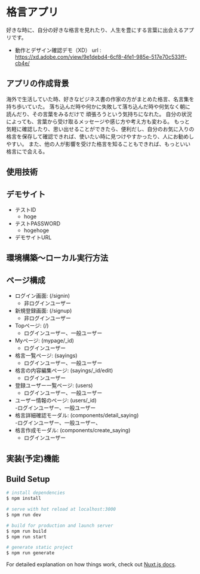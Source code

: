 # 格言アプリ  
好きな時に、自分の好きな格言を見れたり、人生を豊にする言葉に出会えるアプリです。  

 - 動作とデザイン確認デモ（XD） 
 url : https://xd.adobe.com/view/9e1debd4-6cf8-4fe1-985e-517e70c533ff-cb4e/  
## アプリの作成背景

海外で生活していた時、好きなビジネス書の作家の方がまとめた格言、名言集を持ち歩いていた。
落ち込んだ時や何かに失敗して落ち込んだ時や何気なく朝に読んだり、その言葉をみるだけで
頑張ろうという気持ちになれた。
自分の状況によっても、言葉から受け取るメッセージや感じ方や考え方も変わる。
もっと気軽に確認したり、思い出せることができたら、便利だし、自分のお気に入りの
格言を保存して確認できれば、使いたい時に見つけやすかったり、人にお勧めしやすい。
また、他の人が影響を受けた格言を知ることもできれば、もっといい格言にで会える。

## 使用技術
## デモサイト  
- テストID  
  - hoge  
- テストPASSWORD  
  - hogehoge  
- デモサイトURL  

## 環境構築〜ローカル実行方法  
## ページ構成  
- ログイン画面: (/signin)  
  - 非ログインユーザー  
- 新規登録画面: (/signup)  
  - 非ログインユーザー  
- Topページ: (/)  
  - ログインユーザー、一般ユーザー 
- Myページ: (mypage/_id)  
  - ログインユーザー
- 格言一覧ページ: (sayings)  
  - ログインユーザー、一般ユーザー
- 格言の内容編集ページ: (sayings/_id/edit)  
  - ログインユーザー
- 登録ユーザー一覧ページ: (users)  
  - ログインユーザー、一般ユーザー
- ユーザー情報のページ: (users/_id)  
  -ログインユーザー、一般ユーザー  
- 格言詳細確認モーダル: (components/detail_saying)  
  -ログインユーザー、一般ユーザー、  
- 格言作成モーダル:  (components/create_saying)  
  -  ログインユーザー


## 実装(予定)機能









## Build Setup

```bash
# install dependencies
$ npm install

# serve with hot reload at localhost:3000
$ npm run dev

# build for production and launch server
$ npm run build
$ npm run start

# generate static project
$ npm run generate
```

For detailed explanation on how things work, check out [Nuxt.js docs](https://nuxtjs.org).
